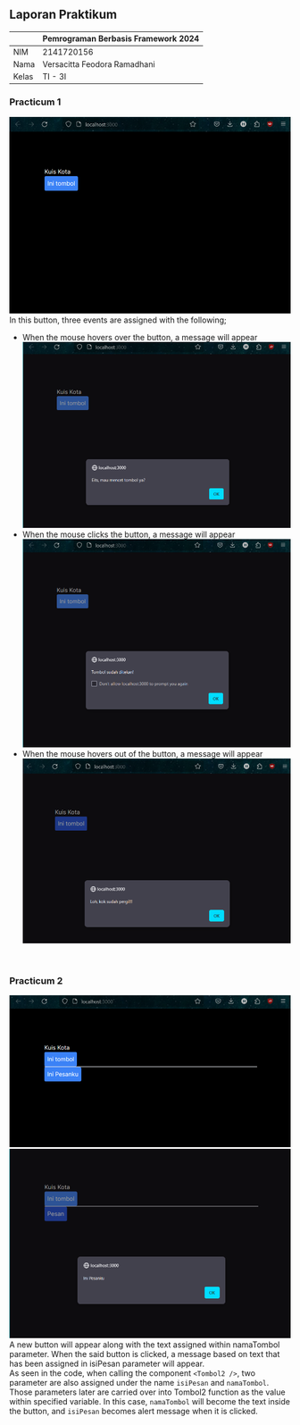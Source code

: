 ## Laporan Praktikum

|  | Pemrograman Berbasis Framework 2024 |
|--|--|
| NIM |  2141720156|
| Nama |  Versacitta Feodora Ramadhani |
| Kelas | TI - 3I |

### Practicum 1
![Screenshot](README-pic/1a.png)
In this button, three events are assigned with the following;
- When the mouse hovers over the button, a message will appear
![Screenshot](README-pic/1b.png)
- When the mouse clicks the button, a message will appear
![Screenshot](README-pic/1c.png)
- When the mouse hovers out of the button, a message will appear
![Screenshot](README-pic/1d.png)
<br/>

### Practicum 2
![Screenshot](README-pic/2a.png)
![Screenshot](README-pic/2b.png)
A new button will appear along with the text assigned within namaTombol parameter. When the said button is clicked, a message based on text that has been assigned in isiPesan parameter will appear.
<br/>
As seen in the code, when calling the component `<Tombol2 />`, two parameter are also assigned under the name `isiPesan` and `namaTombol`. Those parameters later are carried over into Tombol2 function as the value within specified variable. In this case, `namaTombol` will become the text inside the button, and `isiPesan` becomes alert message when it is clicked.
<br/>
